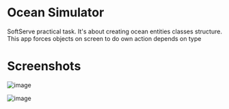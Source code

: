# Ocean Simulator
SoftServe practical task. It's about creating ocean entities classes structure. This app forces objects on screen to do own action depends on type

# Screenshots
![image](https://github.com/jerwr1ght/ocean-simulator/assets/80575129/f1ffa631-6473-449e-b145-7b541be4098d)


![image](https://github.com/jerwr1ght/ocean-simulator/assets/80575129/cb18743c-18bb-4c3e-8c05-0a804e88e0f9)
